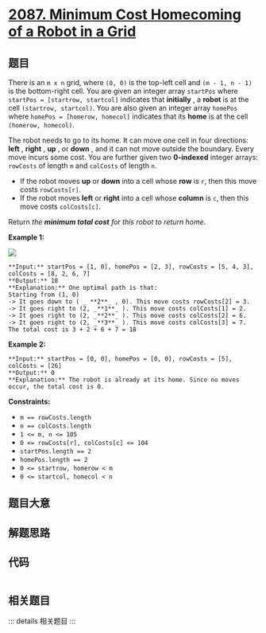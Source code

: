 # [2087. Minimum Cost Homecoming of a Robot in a Grid](https://leetcode.com/problems/minimum-cost-homecoming-of-a-robot-in-a-grid)

## 题目

There is an `m x n` grid, where `(0, 0)` is the top-left cell and `(m - 1, n -
1)` is the bottom-right cell. You are given an integer array `startPos` where
`startPos = [startrow, startcol]` indicates that **initially** , a **robot**
is at the cell `(startrow, startcol)`. You are also given an integer array
`homePos` where `homePos = [homerow, homecol]` indicates that its **home** is
at the cell `(homerow, homecol)`.

The robot needs to go to its home. It can move one cell in four directions:
**left** , **right** , **up** , or **down** , and it can not move outside the
boundary. Every move incurs some cost. You are further given two **0-indexed**
integer arrays: `rowCosts` of length `m` and `colCosts` of length `n`.

  * If the robot moves **up** or **down** into a cell whose **row** is `r`, then this move costs `rowCosts[r]`.
  * If the robot moves **left** or **right** into a cell whose **column** is `c`, then this move costs `colCosts[c]`.

Return _the **minimum total cost** for this robot to return home_.



**Example 1:**

![](https://assets.leetcode.com/uploads/2021/10/11/eg-1.png)

    
    
    **Input:** startPos = [1, 0], homePos = [2, 3], rowCosts = [5, 4, 3], colCosts = [8, 2, 6, 7]
    **Output:** 18
    **Explanation:** One optimal path is that:
    Starting from (1, 0)
    -> It goes down to ( _ **2**_ , 0). This move costs rowCosts[2] = 3.
    -> It goes right to (2, _**1**_ ). This move costs colCosts[1] = 2.
    -> It goes right to (2, _**2**_ ). This move costs colCosts[2] = 6.
    -> It goes right to (2, _**3**_ ). This move costs colCosts[3] = 7.
    The total cost is 3 + 2 + 6 + 7 = 18

**Example 2:**

    
    
    **Input:** startPos = [0, 0], homePos = [0, 0], rowCosts = [5], colCosts = [26]
    **Output:** 0
    **Explanation:** The robot is already at its home. Since no moves occur, the total cost is 0.
    



**Constraints:**

  * `m == rowCosts.length`
  * `n == colCosts.length`
  * `1 <= m, n <= 105`
  * `0 <= rowCosts[r], colCosts[c] <= 104`
  * `startPos.length == 2`
  * `homePos.length == 2`
  * `0 <= startrow, homerow < m`
  * `0 <= startcol, homecol < n`


## 题目大意

## 解题思路

## 代码

```javascript

```

## 相关题目

::: details 相关题目
:::
